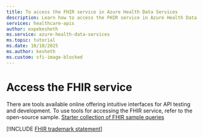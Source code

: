 ```yaml
---
title: To access the FHIR service in Azure Health Data Services 
description: Learn how to access the FHIR service in Azure Health Data Services FHIR service.
services: healthcare-apis
author: expekesheth
ms.service: azure-health-data-services
ms.topic: tutorial
ms.date: 10/10/2025
ms.author: kesheth
ms.custom: sfi-image-blocked
---
```


# Access the FHIR service

There are tools available online offering intuitive interfaces for API testing and development. To use tools for accessing the FHIR service, refer to the open-source sample. [Starter collection of FHIR sample queries](https://github.com/Azure-Samples/azure-health-data-services-samples/tree/main/samples/sample-postman-queries) 
 

[!INCLUDE [FHIR trademark statement](../includes/healthcare-apis-fhir-trademark.md)]
